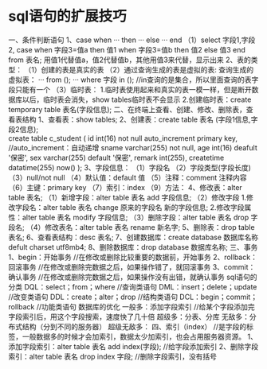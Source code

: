 # sql语句的扩展技巧
一、条件判断语句
1、case when ··· then ··· else ··· end
（1）select 字段1,字段2, case when 字段3=值a then 值1 when 字段3=值b then 值2 else 值3 end from 表名;
         用值1代替值a，值2代替值b，其他用值3来代替，显示出来
2、表的类型：
（1）创建的表是真实的表
（2）通过查询生成的表是虚拟的表:
         查询生成的虚拟表： ··· from ();   ··· where 字段 in ();    //in查询的是集合，所以里面查询的表字段只能有一个
（3）临时表：
        1.临时表使用起来和真实的表一模一样，但是断开数据库以后，临时表会消失，show tables临时表不会显示
        2.创建临时表：create temporary table 表名(字段信息);
二、在终端上查看、创建、修改、删除表，查看表结构
1、查看表：show tables;
2、创建表：create table 表名 (字段1信息,字段2信息);    
     create table c_student (
     id int(16) not null auto_increment primary key,      //auto_increment：自动递增
     sname varchar(255) not null,
     age int(16) deafult '保密',
     sex varchar(255) default '保密',
     remark int(255),
     createtime datatime(255) now()
     );
3、字段信息：
（1）字段名 
（2）字段类型(字段长度) 
（3）null/not null 
（4）默认值：default 值 
（5）注释：comment 注释内容 
（6）主键：primary key
（7）索引：index
（9）方法：
4、修改表：alter table 表名;
（1）新增字段：alter table 表名 add 字段信息;
（2）修改字段
        1.修改字段名：alter table 表名 change 原来的字段名 新的字段信息;
        2.修改字段属性：alter table 表名 modify 字段信息;
（3）删除字段：alter table 表名 drop 字段名;
（4）修改表名：alter table 表名 rename 新名字;
5、删除表：drop table 表名;
6、查看表结构：desc 表名;
7、创建数据库：create database 数据库名称 defult charset utf8mb4;
8、删除数据库：drop database 数据库名称;
三、事务
1、begin：开始事务       //在修改或删除比较重要的数据前，开始事务
2、rollback：回滚事务     //在修改或删除完数据之后，如果操作错了，就回滚事务
3、commit：确认事务     //在修改或删除完数据之后，如果操作没有出错，就确认事务
sql语句的分类
DQL：select；from；where         //查询类语句
DML：insert；delete；update         //改变类语句
DDL：create；alter；drop          //结构类语句
DCL：begin；commit；rollback        //功能类语句
数据库的优化
一般多：添加字段索引     //给某个字段添加完字段索引后，用这个字段搜索，速度快了几十倍
超级多：分表、分库
无敌多：分布式结构（分到不同的服务器）
超级无敌多：
四、索引（index）        //是字段的标签，一般数据多的时候才会加索引，数据太少加索引，也会占用服务器资源。
1、添加字段索引：alter table 表名 add index(字段);      //给字段添加索引
2、删除字段索引：alter table 表名 drop index 字段;      //删除字段索引，没有括号